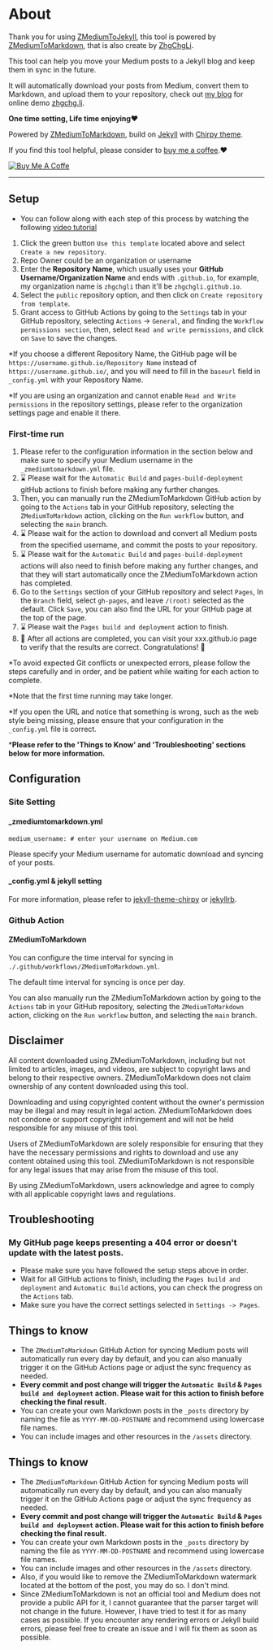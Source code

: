 # About

Thank you for using [ZMediumToJekyll](https://github.com/ZhgChgLi/ZMediumToJekyll), this tool is powered by [ZMediumToMarkdown](https://github.com/ZhgChgLi/ZMediumToMarkdown), that is also create by [ZhgChgLi](https://zhgchg.li).

This tool can help you move your Medium posts to a Jekyll blog and keep them in sync in the future.

It will automatically download your posts from Medium, convert them to Markdown, and upload them to your repository, check out [my blog](https://github.com/ZhgChgLi/zhgchgli.github.io/) for online demo [zhgchg.li](https://zhgchg.li).

**One time setting, Life time enjoying❤️**

Powered by [ZMediumToMarkdown](https://github.com/ZhgChgLi/ZMediumToMarkdown), build on [Jekyll](https://jekyllrb.com/) with [Chirpy theme](https://github.com/cotes2020/jekyll-theme-chirpy).

If you find this tool helpful, please consider to [buy me a coffee](https://www.buymeacoffee.com/zhgchgli).❤️

[![Buy Me A Coffe](https://img.buymeacoffee.com/button-api/?text=Buy%20me%20a%20beer!&emoji=%F0%9F%8D%BA&slug=zhgchgli&button_colour=FFDD00&font_colour=000000&font_family=Bree&outline_colour=000000&coffee_colour=ffffff)](https://www.buymeacoffee.com/zhgchgli)

----

## Setup

- You can follow along with each step of this process by watching the following [video tutorial](https://www.youtube.com/watch?v=qsnZKFL3vks)

1. Click the green button `Use this template` located above and select `Create a new repository`.
2. Repo Owner could be an organization or username
2. Enter the **Repository Name**, which usually uses your **GitHub Username/Organization Name** and ends with `.github.io`, for example, my organization name is `zhgchgli` than it'll be `zhgchgli.github.io`.
3. Select the `public` repository option, and then click on `Create repository from template`.
4. Grant access to GitHub Actions by going to the `Settings` tab in your GitHub repository, selecting `Actions` -> `General`, and finding the `Workflow permissions section`, then, select `Read and write permissions`, and click on `Save` to save the changes.

*If you choose a different Repository Name, the GitHub page will be `https://username.github.io/Repository Name` instead of `https://username.github.io/`, and you will need to fill in the `baseurl` field in `_config.yml` with your Repository Name.

*If you are using an organization and cannot enable `Read and Write permissions` in the repository settings, please refer to the organization settings page and enable it there.

### First-time run

1. Please refer to the configuration information in the section below and make sure to specify your Medium username in the `_zmediumtomarkdown.yml` file.
2. ⌛️ Please wait for the `Automatic Build` and `pages-build-deployment` gitHub actions to finish before making any further changes.
3. Then, you can manually run the ZMediumToMarkdown GitHub action by going to the `Actions` tab in your GitHub repository, selecting the `ZMediumToMarkdown` action, clicking on the `Run workflow` button, and selecting the `main` branch.
4. ⌛️ Please wait for the action to download and convert all Medium posts from the specified username, and commit the posts to your repository.
5. ⌛️ Please wait for the `Automatic Build` and `pages-build-deployment` actions will also need to finish before making any further changes, and that they will start automatically once the ZMediumToMarkdown action has completed.
6. Go to the `Settings` section of your GitHub repository and select `Pages`, In the `Branch` field, select `gh-pages`, and leave `/(root)` selected as the default. Click `Save`, you can also find the URL for your GitHub page at the top of the page.
7. ⌛️ Please wait the `Pages build and deployment` action to finish.
8.  🎉 After all actions are completed, you can visit your xxx.github.io page to verify that the results are correct. Congratulations! 🎉

*To avoid expected Git conflicts or unexpected errors, please follow the steps carefully and in order, and be patient while waiting for each action to complete. 

*Note that the first time running may take longer.

*If you open the URL and notice that something is wrong, such as the web style being missing, please ensure that your configuration in the `_config.yml` file is correct.

***Please refer to the 'Things to Know' and 'Troubleshooting' sections below for more information.**
## Configuration

### Site Setting
#### _zmediumtomarkdown.yml
```
medium_username: # enter your username on Medium.com
```

Please specify your Medium username for automatic download and syncing of your posts.

#### _config.yml & jekyll setting

For more information, please refer to [jekyll-theme-chirpy](https://github.com/cotes2020/jekyll-theme-chirpy/) or [jekyllrb](https://jekyllrb.com).

### Github Action
#### ZMediumToMarkdown

You can configure the time interval for syncing in `./.github/workflows/ZMediumToMarkdown.yml`.

The default time interval for syncing is once per day.

You can also manually run the ZMediumToMarkdown action by going to the `Actions` tab in your GitHub repository, selecting the `ZMediumToMarkdown` action, clicking on the `Run workflow` button, and selecting the `main` branch.

## Disclaimer

All content downloaded using ZMediumToMarkdown, including but not limited to articles, images, and videos, are subject to copyright laws and belong to their respective owners. ZMediumToMarkdown does not claim ownership of any content downloaded using this tool.

Downloading and using copyrighted content without the owner's permission may be illegal and may result in legal action. ZMediumToMarkdown does not condone or support copyright infringement and will not be held responsible for any misuse of this tool.

Users of ZMediumToMarkdown are solely responsible for ensuring that they have the necessary permissions and rights to download and use any content obtained using this tool. ZMediumToMarkdown is not responsible for any legal issues that may arise from the misuse of this tool.

By using ZMediumToMarkdown, users acknowledge and agree to comply with all applicable copyright laws and regulations.

## Troubleshooting
### My GitHub page keeps presenting a 404 error or doesn't update with the latest posts.
- Please make sure you have followed the setup steps above in order.
- Wait for all GitHub actions to finish, including the `Pages build and deployment` and `Automatic Build` actions, you can check the progress on the `Actions` tab.
- Make sure you have the correct settings selected in `Settings -> Pages`.

## Things to know
- The `ZMediumToMarkdown` GitHub Action for syncing Medium posts will automatically run every day by default, and you can also manually trigger it on the GitHub Actions page or adjust the sync frequency as needed.
- **Every commit and post change will trigger the `Automatic Build` & `Pages build and deployment` action. Please wait for this action to finish before checking the final result.**
- You can create your own Markdown posts in the `_posts` directory by naming the file as `YYYY-MM-DD-POSTNAME` and recommend using lowercase file names.
- You can include images and other resources in the `/assets` directory.
## Things to know
- The `ZMediumToMarkdown` GitHub Action for syncing Medium posts will automatically run every day by default, and you can also manually trigger it on the GitHub Actions page or adjust the sync frequency as needed.
- **Every commit and post change will trigger the `Automatic Build` & `Pages build and deployment` action. Please wait for this action to finish before checking the final result.**
- You can create your own Markdown posts in the `_posts` directory by naming the file as `YYYY-MM-DD-POSTNAME` and recommend using lowercase file names.
- You can include images and other resources in the `/assets` directory.
- Also, if you would like to remove the ZMediumToMarkdown watermark located at the bottom of the post, you may do so. I don't mind.
- Since ZMediumToMarkdown is not an official tool and Medium does not provide a public API for it, I cannot guarantee that the parser target will not change in the future. However, I have tried to test it for as many cases as possible. If you encounter any rendering errors or Jekyll build errors, please feel free to create an issue and I will fix them as soon as possible.

